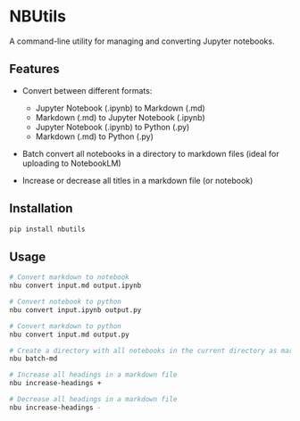# NBUtils

A command-line utility for managing and converting Jupyter notebooks.

## Features

- Convert between different formats:
  - Jupyter Notebook (.ipynb) to Markdown (.md)
  - Markdown (.md) to Jupyter Notebook (.ipynb)
  - Jupyter Notebook (.ipynb) to Python (.py)
  - Markdown (.md) to Python (.py)

- Batch convert all notebooks in a directory to markdown files
(ideal for uploading to NotebookLM)

- Increase or decrease all titles in a markdown file (or notebook)

## Installation

```bash
pip install nbutils
```

## Usage

```bash
# Convert markdown to notebook
nbu convert input.md output.ipynb

# Convert notebook to python
nbu convert input.ipynb output.py

# Convert markdown to python
nbu convert input.md output.py

# Create a directory with all notebooks in the current directory as markdown files
nbu batch-md

# Increase all headings in a markdown file
nbu increase-headings +

# Decrease all headings in a markdown file
nbu increase-headings -

```

